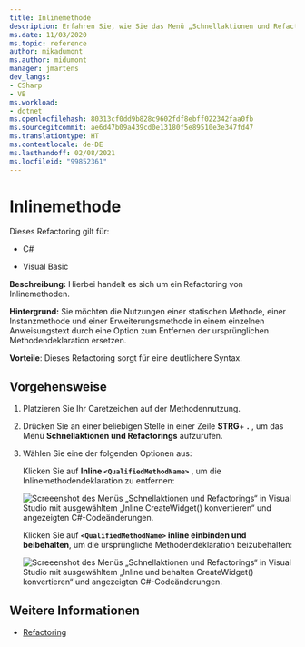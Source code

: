 ```yaml
---
title: Inlinemethode
description: Erfahren Sie, wie Sie das Menü „Schnellaktionen und Refactorings“ in Visual Studio verwenden, um Inlinemethodendeklarationen umzugestalten und eine klarere Syntax bereitzustellen.
ms.date: 11/03/2020
ms.topic: reference
author: mikadumont
ms.author: midumont
manager: jmartens
dev_langs:
- CSharp
- VB
ms.workload:
- dotnet
ms.openlocfilehash: 80313cf0dd9b828c9602fdf8ebff022342faa0fb
ms.sourcegitcommit: ae6d47b09a439cd0e13180f5e89510e3e347fd47
ms.translationtype: HT
ms.contentlocale: de-DE
ms.lasthandoff: 02/08/2021
ms.locfileid: "99852361"
---
```

# <a name="inline-method"></a>Inlinemethode

Dieses Refactoring gilt für:

- C#

- Visual Basic

**Beschreibung:** Hierbei handelt es sich um ein Refactoring von Inlinemethoden. 

**Hintergrund:** Sie möchten die Nutzungen einer statischen Methode, einer Instanzmethode und einer Erweiterungsmethode in einem einzelnen Anweisungstext durch eine Option zum Entfernen der ursprünglichen Methodendeklaration ersetzen.

**Vorteile**:  Dieses Refactoring sorgt für eine deutlichere Syntax.

## <a name="how-to"></a>Vorgehensweise

1. Platzieren Sie Ihr Caretzeichen auf der Methodennutzung.

2. Drücken Sie an einer beliebigen Stelle in einer Zeile **STRG**+ **.** , um das Menü **Schnellaktionen und Refactorings** aufzurufen.

3. Wählen Sie eine der folgenden Optionen aus: 
    
   Klicken Sie auf **Inline `<QualifiedMethodName>`** , um die Inlinemethodendeklaration zu entfernen: 

    ![Screeenshot des Menüs „Schnellaktionen und Refactorings“ in Visual Studio mit ausgewähltem „Inline CreateWidget() konvertieren“ und angezeigten C#-Codeänderungen.](media/inline-method-remove-declaration.png)

   Klicken Sie auf **`<QualifiedMethodName>` inline einbinden und beibehalten**, um die ursprüngliche Methodendeklaration beizubehalten: 

    ![Screeenshot des Menüs „Schnellaktionen und Refactorings“ in Visual Studio mit ausgewähltem „Inline und behalten CreateWidget() konvertieren“ und angezeigten C#-Codeänderungen.](media/inline-method-preserve-declaration.png)

## <a name="see-also"></a>Weitere Informationen

- [Refactoring](../refactoring-in-visual-studio.md)
